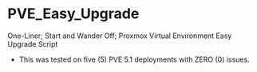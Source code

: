 # PVE_Easy_Upgrade

One-Liner; Start and Wander Off; Proxmox Virtual Environment Easy Upgrade Script

- This was tested on five (5) PVE 5.1 deployments with ZERO (0) issues.

